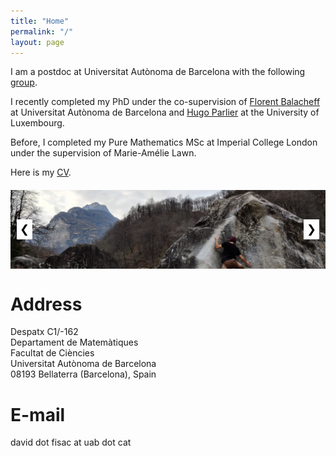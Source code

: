 ```yaml
---
title: "Home"
permalink: "/"
layout: page
---
```


I am a postdoc at Universitat Autònoma de Barcelona with the following <a href="https://portalrecerca.uab.cat/en/projects/estructuras-y-desigualdades-geometricas-universales-2"> group</a>.

I recently completed my PhD under the co-supervision of <a href="https://mat.uab.cat/~fbalacheff/"> Florent Balacheff</a> at Universitat Autònoma de Barcelona and <a href="https://math.uni.lu/parlier/"> Hugo Parlier</a> at the University of Luxembourg.

Before, I completed my Pure Mathematics MSc at Imperial College London under the supervision of Marie-Amélie Lawn.

Here is my <a href="/CV.pdf" class="image fit">CV</a>.

<div id="image-slider" style="max-width: 1200px; position: relative; overflow: hidden; margin: 20px auto;">
  <div id="slider-container" style="display: flex; transition: transform 0.5s ease;">
    <img src="https://github.com/dfisac/dfisac.github.io/blob/master/guix.jpg?raw=true" alt="Image 1" style="width: 100%; flex-shrink: 0;">
    <img src="https://github.com/dfisac/dfisac.github.io/blob/master/guix.jpg?raw=true" alt="Image 2" style="width: 100%; flex-shrink: 0;">
    <img src="https://github.com/dfisac/dfisac.github.io/blob/master/guix.jpg?raw=true" alt="Image 3" style="width: 100%; flex-shrink: 0;">
  </div>
  <button id="prev-btn" style="position: absolute; top: 50%; left: 10px; transform: translateY(-50%); background: #fff; border: none; cursor: pointer; padding: 5px; font-size: 18px;">❮</button>
  <button id="next-btn" style="position: absolute; top: 50%; right: 10px; transform: translateY(-50%); background: #fff; border: none; cursor: pointer; padding: 5px; font-size: 18px;">❯</button>
</div>

<script>
  const sliderContainer = document.getElementById('slider-container');
  const images = sliderContainer.children;
  const totalImages = images.length;
  let currentIndex = 0;

  document.getElementById('prev-btn').addEventListener('click', () => {
    currentIndex = (currentIndex - 1 + totalImages) % totalImages;
    sliderContainer.style.transform = `translateX(-${currentIndex * 100}%)`;
  });

  document.getElementById('next-btn').addEventListener('click', () => {
    currentIndex = (currentIndex + 1) % totalImages;
    sliderContainer.style.transform = `translateX(-${currentIndex * 100}%)`;
  });
</script>

# Address
Despatx C1/-162 <br />
Departament de Matemàtiques <br />
Facultat de Ciències <br />
Universitat Autònoma de Barcelona <br />
08193 Bellaterra (Barcelona), Spain

# E-mail
david dot fisac at uab dot cat
